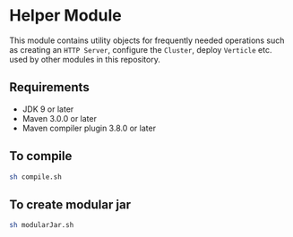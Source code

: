 # Helper Module

This module contains utility objects for frequently needed operations such as creating an `HTTP Server`, configure the `Cluster`, deploy `Verticle` etc. used by other modules in this repository.

## Requirements
* JDK 9 or later
* Maven 3.0.0 or later
* Maven compiler plugin 3.8.0 or later

## To compile
```bash
sh compile.sh
```

## To create modular jar
```bash
sh modularJar.sh
```